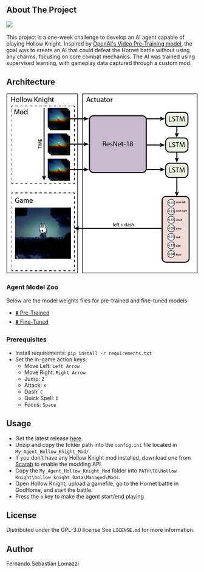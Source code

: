 ## About The Project
<p align="left">
  <a href="https://pytorch.org/" style="text-decoration:none;">
    <img src="https://img.shields.io/badge/pytorch-EB4D33?style=for-the-badge"  />
  </a>
</p>

This project is a one-week challenge to develop an AI agent capable of playing Hollow Knight. Inspired by [OpenAI's Video Pre-Training model](https://github.com/openai/Video-Pre-Training), the goal was to create an AI that could defeat the Hornet battle without using any charms, focusing on core combat mechanics. The AI was trained using supervised learning, with gameplay data captured through a custom mod.

## Architecture
![Alt text](model/architecture.png)

### Agent Model Zoo

Below are the model weights files for pre-trained and fine-tuned models

* [:arrow_down: Pre-Trained](https://github.com/FernandoLomazzi/Hollow-Knight-AI/raw/refs/heads/main/model/modelR5_hidden_size=256,%20num_layers=2,%20num_classes=7,%20learning_rate=0.001,%20weight_decay=0.0,%20lstm_dropout=0.2,%20bi=False.pt)
* [:arrow_down: Fine-Tuned](https://github.com/FernandoLomazzi/Hollow-Knight-AI/raw/refs/heads/main/model/modelR5-FT_hidden_size=256,%20num_layers=2,%20num_classes=7,%20learning_rate=0.001,%20weight_decay=0.0,%20lstm_dropout=0.2,%20bi=False.pt)

### Prerequisites

* Install requirements: `pip install -r requirements.txt`
* Set the in-game action keys:
   * Move Left: `Left Arrow`
   * Move Right: `Right Arrow`
   * Jump: `Z`
   * Attack: `X`
   * Dash: `C`
   * Quick Spell: `D`
   * Focus: `Space`

## Usage

* Get the latest release [here](https://github.com/FernandoLomazzi/Hollow-Knight-AI/releases/latest).
* Unzip and copy the folder path into the `config.ini` file located in `My_Agent_Hollow_Knight_Mod/`
* If you don’t have any Hollow Knight mod installed, download one from [Scarab](https://github.com/fifty-six/Scarab) to enable the modding API.
* Copy the `My_Agent_Hollow_Knight_Mod` folder into `PATH\TO\Hollow Knight\hollow_knight_Data\Managed\Mods`.
* Open Hollow Knight, upload a gamefile, go to the Hornet battle in GodHome, and start the battle.
* Press the `o` key to make the agent start/end playing

## License

Distributed under the GPL-3.0 license See `LICENSE.md` for more information.

## Author

Fernando Sebastián Lomazzi
